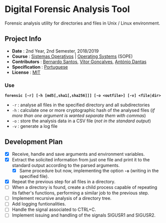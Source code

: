 # Digital Forensic Analysis Tool
Forensic analysis utility for directories and files in Unix / Linux environment.

## Project Info
* **Date** : 2nd Year, 2nd Semester, 2018/2019
* **Course** : [Sistemas Operativos](https://sigarra.up.pt/feup/pt/ucurr_geral.ficha_uc_view?pv_ocorrencia_id=419998) | [Operating Systems](https://sigarra.up.pt/feup/en/UCURR_GERAL.FICHA_UC_VIEW?pv_ocorrencia_id=419998) (SOPE)
* **Contributors** : [Bernardo Santos](https://github.com/bernas670), [Vítor Gonçalves](https://github.com/torrinheira), [António Dantas](https://github.com/antoniopedrodantas)
* **Specification** : [Portuguese](specification.pdf)
* **License** : [MIT](LICENSE)

### Use
**`forensic [-r] [-h [md5[,sha1[,sha256]]] [-o <outfile>] [-v] <file|dir>`**
* `-r` : analyse all files in the specified directory and all subdirectories
* `-h` : calculate one or more cryptographic hash of the analysed files (*if more than one argument is wanted separate them with commas*)
* `-o` : store the analysis data in a CSV file (*not in the standard output*)
* `-v` : generate a log file


## Development Plan
- [x] Receive, handle and save arguments and environment variables.
- [x] Extract the solicited information from just one file and print it to the standard output according to the parsed arguments.
	- [x] Same procedure but now, implementing the option **`-o`** (writing in the specified file).
- [x] Repeat the previous step for all files in a directory.
- [ ] When a directory is found, create a child process capable of repeating its father's functions, performing a similar job to the previous step.
- [ ] Implement recursive analysis of a directory tree.
- [ ] Add logging funtionalities.
- [ ] Handle the signal associated to CTRL+C.
- [ ] Implement issuing and handling of the signals SIGUSR1 and SIGUSR2.
